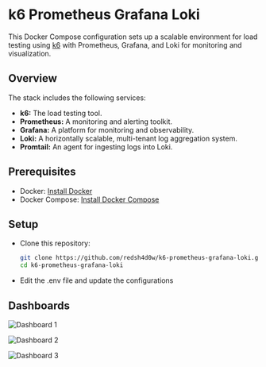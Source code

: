 # k6 Prometheus Grafana Loki

This Docker Compose configuration sets up a scalable environment for load testing using [k6](https://k6.io/) with Prometheus, Grafana, and Loki for monitoring and visualization.

## Overview

The stack includes the following services:

- **k6:** The load testing tool.
- **Prometheus:** A monitoring and alerting toolkit.
- **Grafana:** A platform for monitoring and observability.
- **Loki:** A horizontally scalable, multi-tenant log aggregation system.
- **Promtail:** An agent for ingesting logs into Loki.

## Prerequisites

- Docker: [Install Docker](https://docs.docker.com/get-docker/)
- Docker Compose: [Install Docker Compose](https://docs.docker.com/compose/install/)

## Setup

- Clone this repository:

   ```bash
   git clone https://github.com/redsh4d0w/k6-prometheus-grafana-loki.git
   cd k6-prometheus-grafana-loki
   ```

- Edit the .env file and update the configurations

## Dashboards
![Dashboard 1](https://raw.githubusercontent.com/redsh4d0w/k6-prometheus-grafana-loki/main/assets/dashboard1.png)

![Dashboard 2](https://raw.githubusercontent.com/redsh4d0w/k6-prometheus-grafana-loki/main/assets/dashboard2.png)

![Dashboard 3](https://raw.githubusercontent.com/redsh4d0w/k6-prometheus-grafana-loki/main/assets/dashboard3.png)